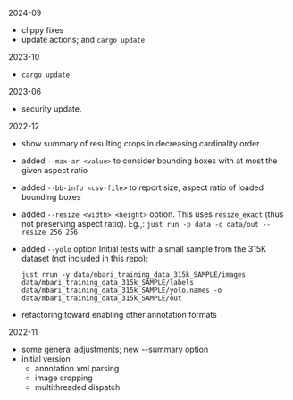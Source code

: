 2024-09

- clippy fixes
- update actions; and `cargo update`

2023-10

- `cargo update`

2023-06

- security update.

2022-12

- show summary of resulting crops in decreasing cardinality order
- added `--max-ar <value>` to consider bounding boxes with at most the given aspect ratio
- added `--bb-info <csv-file>` to report size, aspect ratio of loaded bounding boxes
- added `--resize <width> <height>` option.
  This uses `resize_exact` (thus not preserving aspect ratio).
  Eg.,: `just run -p data -o data/out --resize 256 256`

- added `--yolo` option
  Initial tests with a small sample from the 315K dataset (not included in this repo):
  ```shell
  just rrun -y data/mbari_training_data_315k_SAMPLE/images data/mbari_training_data_315k_SAMPLE/labels data/mbari_training_data_315k_SAMPLE/yolo.names -o data/mbari_training_data_315k_SAMPLE/out
  ``` 
- refactoring toward enabling other annotation formats

2022-11

- some general adjustments;  new --summary option
- initial version
  - annotation xml parsing
  - image cropping
  - multithreaded dispatch

